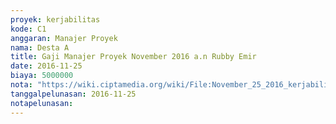```yaml
---
proyek: kerjabilitas
kode: C1
anggaran: Manajer Proyek
nama: Desta A
title: Gaji Manajer Proyek November 2016 a.n Rubby Emir
date: 2016-11-25
biaya: 5000000
nota: "https://wiki.ciptamedia.org/wiki/File:November_25_2016_kerjabilitas_C1_gaji_manajer_proyek_rubby.jpg"
tanggalpelunasan: 2016-11-25
notapelunasan:
---
```

